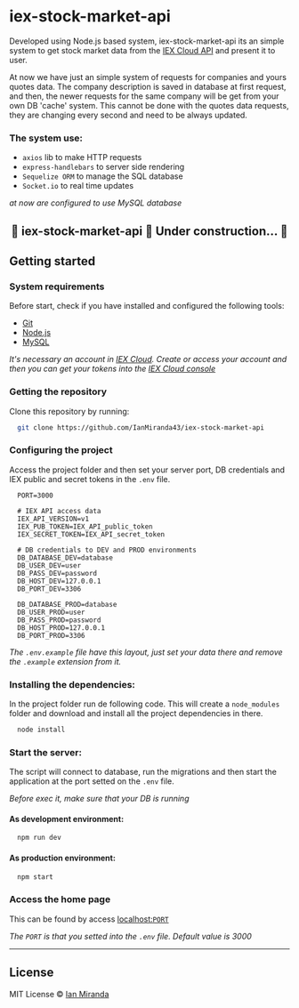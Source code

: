 # iex-stock-market-api

Developed using Node.js based system, iex-stock-market-api its an simple system to get stock market data from the [IEX Cloud API](https://iexcloud.io/docs/api/) and present it to user.

At now we have just an simple system of requests for companies and yours quotes data. The company description is saved in database at first request, and then, the newer requests for the same company will be get from your own DB 'cache' system. This cannot be done with the quotes data requests, they are changing every second and need to be always updated.

### The system use: 
* `axios` lib to make HTTP requests
* `express-handlebars` to server side rendering
* `Sequelize ORM` to manage the SQL database
* `Socket.io` to real time updates

_at now are configured to use MySQL database_

<h2 align="center"> 
	🚧  iex-stock-market-api 🚀 Under construction...  🚧
</h2>

## Getting started

### System requirements

Before start, check if you have installed and configured the following tools:

* [Git](https://git-scm.com/)
* [Node.js](https://nodejs.org/en/)
* [MySQL](https://www.mysql.com/)

_It's necessary an account in [IEX Cloud](https://iexcloud.io/). Create or access your account and then you can get your tokens into the [IEX Cloud console](https://iexcloud.io/console/)_

### Getting the repository

Clone this repository by running:

```bash
  git clone https://github.com/IanMiranda43/iex-stock-market-api
```

### Configuring the project

Access the project folder and then set your server port, DB credentials and IEX public and secret tokens in the `.env` file.

```env
  PORT=3000
  
  # IEX API access data
  IEX_API_VERSION=v1
  IEX_PUB_TOKEN=IEX_API_public_token
  IEX_SECRET_TOKEN=IEX_API_secret_token
  
  # DB credentials to DEV and PROD environments
  DB_DATABASE_DEV=database
  DB_USER_DEV=user
  DB_PASS_DEV=password
  DB_HOST_DEV=127.0.0.1
  DB_PORT_DEV=3306

  DB_DATABASE_PROD=database
  DB_USER_PROD=user
  DB_PASS_PROD=password
  DB_HOST_PROD=127.0.0.1
  DB_PORT_PROD=3306
```
_The `.env.example` file have this layout, just set your data there and remove the `.example` extension from it._

### Installing the dependencies:

In the project folder run de following code. This will create a `node_modules` folder and download and install all the project dependencies in there. 

```bash
  node install
```

### Start the server:

The script will connect to database, run the migrations and then start the application at the port setted on the `.env` file.

_Before exec it, make sure that your DB is running_

#### As development environment:

```bash
  npm run dev
```

#### As production environment:

```bash
  npm start
```

### Access the home page

This can be found by access <a href="http://localhost:3000" target="blank">localhost:`PORT`<a>

_The `PORT` is that you setted into the `.env` file. Default value is 3000_

---

## License

MIT License © [Ian Miranda](https://github.com/IanMiranda43)